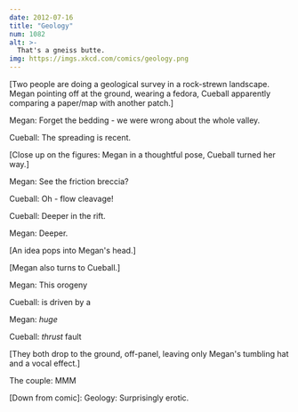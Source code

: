 ```yaml
---
date: 2012-07-16
title: "Geology"
num: 1082
alt: >-
  That's a gneiss butte.
img: https://imgs.xkcd.com/comics/geology.png
---
```

[Two people are doing a geological survey in a rock-strewn landscape. Megan pointing off at the ground, wearing a fedora, Cueball apparently comparing a paper/map with another patch.]

Megan: Forget the bedding - we were wrong about the whole valley.

Cueball: The spreading is recent.

[Close up on the figures: Megan in a thoughtful pose, Cueball turned her way.]

Megan: See the friction breccia?

Cueball: Oh - flow cleavage!

Cueball: Deeper in the rift.

Megan: Deeper.

[An idea pops into Megan's head.]

[Megan also turns to Cueball.]

Megan: This orogeny

Cueball: is driven by a

Megan: *huge*

Cueball: *thrust* fault

[They both drop to the ground, off-panel, leaving only Megan's tumbling hat and a vocal effect.]

The couple: MMM

[Down from comic]: Geology: Surprisingly erotic.